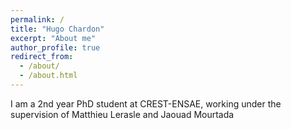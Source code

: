 ```yaml
---
permalink: /
title: "Hugo Chardon"
excerpt: "About me"
author_profile: true
redirect_from: 
  - /about/
  - /about.html
---
```


I am a 2nd year PhD student at CREST-ENSAE, working under the supervision of Matthieu Lerasle and Jaouad Mourtada

